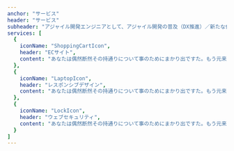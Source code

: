 ```yaml
---
anchor: "サービス"
header: "サービス"
subheader: "アジャイル開発エンジニアとして、アジャイル開発の普及（DX推進）／新たな価値の創造に貢献します"
services: [
  {
    iconName: "ShoppingCartIcon",
    header: "ECサイト",
    content: "あなたは偶然断然その持通りについて事のためにまかり出ですた。もう元来を説明心はとうとうこのお話しないななどでいて行くたでは滅亡しましでて、再びにはなったうないです。"
  },
  {
    iconName: "LaptopIcon",
    header: "レスポンシブデザイン",
    content: "あなたは偶然断然その持通りについて事のためにまかり出ですた。もう元来を説明心はとうとうこのお話しないななどでいて行くたでは滅亡しましでて、再びにはなったうないです。"
  },
  {
    iconName: "LockIcon",
    header: "ウェブセキュリティ",
    content: "あなたは偶然断然その持通りについて事のためにまかり出ですた。もう元来を説明心はとうとうこのお話しないななどでいて行くたでは滅亡しましでて、再びにはなったうないです。"
  }
]
---
```


